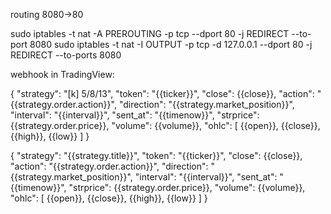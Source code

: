 routing 8080->80

sudo iptables -t nat -A PREROUTING -p tcp --dport 80 -j REDIRECT --to-port 8080
sudo iptables -t nat -I OUTPUT -p tcp -d 127.0.0.1 --dport 80 -j REDIRECT --to-ports 8080


webhook in TradingView:

{
  "strategy": "[k] 5/8/13",
  "token": "{{ticker}}",
  "close": {{close}},
  "action": "{{strategy.order.action}}",
  "direction": "{{strategy.market_position}}",
  "interval": "{{interval}}",
  "sent_at": "{{timenow}}",
  "strprice": {{strategy.order.price}},
  "volume": {{volume}},
  "ohlc": [
    {{open}},
    {{close}},
    {{high}},
    {{low}}
  ]
}

{
  "strategy": "{{strategy.title}}",
  "token": "{{ticker}}",
  "close": {{close}},
  "action": "{{strategy.order.action}}",
  "direction": "{{strategy.market_position}}",
  "interval": "{{interval}}",
  "sent_at": "{{timenow}}",
  "strprice": {{strategy.order.price}},
  "volume": {{volume}},
  "ohlc": [
    {{open}},
    {{close}},
    {{high}},
    {{low}}
  ]
}